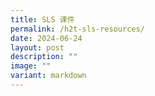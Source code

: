 ```yaml
---
title: SLS 课件
permalink: /h2t-sls-resources/
date: 2024-06-24
layout: post
description: ""
image: ""
variant: markdown
---
```

